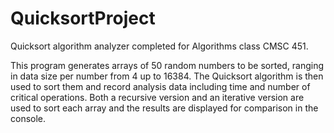 # QuicksortProject
Quicksort algorithm analyzer completed for Algorithms class CMSC 451.

This program generates arrays of 50 random numbers to be sorted, ranging in data size per number from 4 up to 16384.
The Quicksort algorithm is then used to sort them and record analysis data including time and number of critical operations.
Both a recursive version and an iterative version are used to sort each array and the results are displayed for comparison
in the console.
